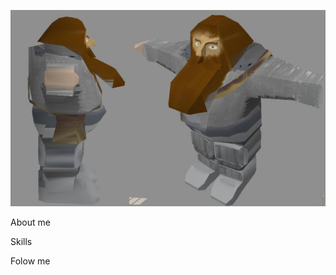 [![Header](https://github.com/Zohcho/Zohcho/blob/main/assets/header.jpg)]()

About me

Skills

Folow me
